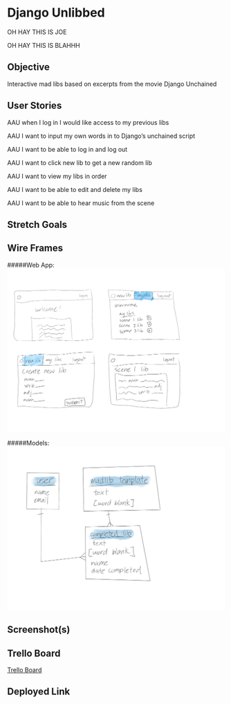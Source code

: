 # Django Unlibbed


OH HAY THIS IS JOE

OH HAY THIS IS BLAHHH


## Objective

Interactive mad libs based on excerpts from the movie
Django Unchained

## User Stories

AAU when I log in I would like access to my previous libs

AAU I want to input my own words in to Django’s unchained script

AAU I want to be able to log in and log out

AAU I want to click new lib to get a new random lib

AAU I want to view my libs in order

AAU I want to be able to edit and delete my libs

AAU I want to be able to hear music from the scene

## Stretch Goals

## Wire Frames

#####Web App:
![](Project3Wireframe1.png)

#####Models:
![](Project3Wireframe2.png)

## Screenshot(s)

## Trello Board

[Trello Board](https://trello.com/b/pGK9J44a/pythonistas-unchained-django-unlibbed)

## Deployed Link
